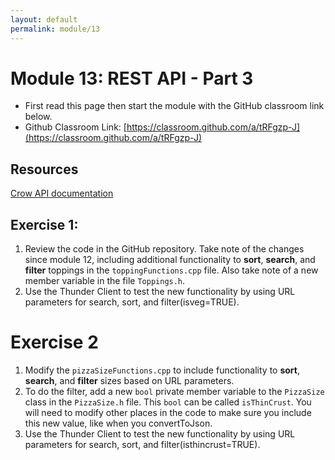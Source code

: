 ```yaml
---
layout: default
permalink: module/13
---
```


# Module 13: REST API - Part 3

* First read this page then start the module with the GitHub classroom link below.
* Github Classroom Link: [https://classroom.github.com/a/tRFgzp-J](https://classroom.github.com/a/tRFgzp-J)

## Resources

[Crow API documentation](https://crowcpp.org/master/reference/annotated.html)


## Exercise 1: 

1. Review the code in the GitHub repository. Take note of the changes since module 12, including additional functionality to __sort__, __search__, and __filter__ toppings in the `toppingFunctions.cpp` file. Also take note of a new member variable in the file `Toppings.h`.
2. Use the Thunder Client to test the new functionality by using URL parameters for search, sort, and filter(isveg=TRUE).

# Exercise 2
1. Modify the `pizzaSizeFunctions.cpp` to include functionality to __sort__, __search__, and __filter__ sizes based on URL parameters.
2. To do the filter, add a new `bool` private member variable to the `PizzaSize` class in the `PizzaSize.h` file. This `bool` can be called `isThinCrust`. You will need to modify other places in the code to make sure you include this new value, like when you convertToJson. 
3. Use the Thunder Client to test the new functionality by using URL parameters for search, sort, and filter(isthincrust=TRUE).


